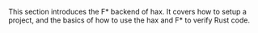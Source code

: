 This section introduces the F\* backend of hax. It covers how to setup a project, and the basics of how to use the hax and F\* to verify Rust code.